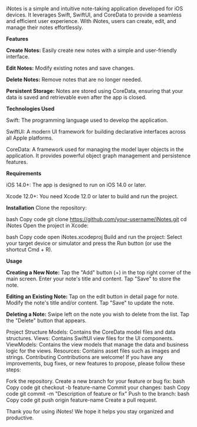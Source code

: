 iNotes is a simple and intuitive note-taking application developed for iOS devices. It leverages Swift, SwiftUI, and CoreData to provide a seamless and efficient user experience. With iNotes, users can create, edit, and manage their notes effortlessly.

**Features**

**Create Notes:** Easily create new notes with a simple and user-friendly interface.

**Edit Notes:** Modify existing notes and save changes.

**Delete Notes:** Remove notes that are no longer needed.

**Persistent Storage:** Notes are stored using CoreData, ensuring that your data is saved and retrievable even after the app is closed.

**Technologies Used**

Swift: The programming language used to develop the application.

SwiftUI: A modern UI framework for building declarative interfaces across all Apple platforms.

CoreData: A framework used for managing the model layer objects in the application. It provides powerful object graph management and persistence features.

**Requirements**

iOS 14.0+: The app is designed to run on iOS 14.0 or later.

Xcode 12.0+: You need Xcode 12.0 or later to build and run the project.

**Installation**
Clone the repository:

bash
Copy code
git clone https://github.com/your-username/iNotes.git
cd iNotes
Open the project in Xcode:

bash
Copy code
open iNotes.xcodeproj
Build and run the project:
Select your target device or simulator and press the Run button (or use the shortcut Cmd + R).

**Usage**

**Creating a New Note:**
Tap the "Add" button (+) in the top right corner of the main screen.
Enter your note's title and content.
Tap "Save" to store the note.

**Editing an Existing Note:**
Tap on the edit button in detail page for note.
Modify the note's title and/or content.
Tap "Save" to update the note.

**Deleting a Note:**
Swipe left on the note you wish to delete from the list.
Tap the "Delete" button that appears.

Project Structure
Models: Contains the CoreData model files and data structures.
Views: Contains SwiftUI view files for the UI components.
ViewModels: Contains the view models that manage the data and business logic for the views.
Resources: Contains asset files such as images and strings.
Contributing
Contributions are welcome! If you have any improvements, bug fixes, or new features to propose, please follow these steps:

Fork the repository.
Create a new branch for your feature or bug fix:
bash
Copy code
git checkout -b feature-name
Commit your changes:
bash
Copy code
git commit -m "Description of feature or fix"
Push to the branch:
bash
Copy code
git push origin feature-name
Create a pull request.

Thank you for using iNotes! We hope it helps you stay organized and productive.
